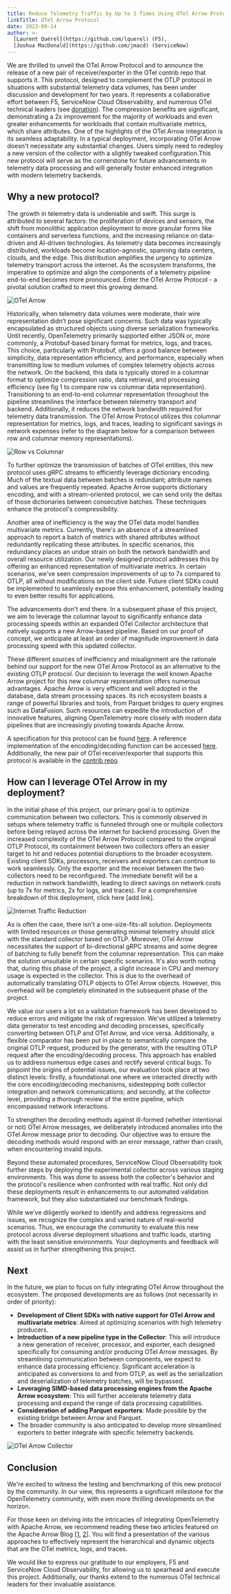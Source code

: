 ```yaml
---
title: Reduce Telemetry Traffic by Up to 2 Times Using OTel Arrow Protocol
linkTitle: OTel Arrow Protocol
date: 2023-09-14 
author: >-
  [Laurent Quérel](https://github.com/lquerel) (F5),
  [Joshua MacDonald](https://github.com/jmacd) (ServiceNow)
---
```


We are thrilled to unveil the OTel Arrow Protocol and to announce the release of
a new pair of receiver/exporter in the OTel contrib repo that supports it. This
protocol, designed to complement the OTLP protocol in situations with
substantial telemetry data volumes, has been under discussion and development
for two years. It represents a collaborative effort between F5, ServiceNow Cloud
Observability, and numerous OTel technical leaders (see [donation](https://github.com/open-telemetry/community/issues/1332)). 
The compression benefits are significant, demonstrating a 2x improvement for the
majority of workloads and even greater enhancements for workloads that contain
multivariate metrics, which share attributes. One of the highlights of the OTel
Arrow integration is its seamless adaptability. In a typical deployment,
incorporating OTel Arrow doesn't necessitate any substantial changes. Users
simply need to redeploy a new version of the collector with a slightly tweaked
configuration.This new protocol will serve as the cornerstone for future
advancements in telemetry data processing and will generally foster enhanced
integration with modern telemetry backends.

## Why a new protocol?

The growth in telemetry data is undeniable and swift. This surge is attributed
to several factors: the proliferation of devices and sensors, the shift from
monolithic application deployment to more granular forms like containers and
serverless functions, and the increasing reliance on data-driven and AI-driven
technologies. As telemetry data becomes increasingly distributed, workloads
become location-agnostic, spanning data centers, clouds, and the edge. This
distribution amplifies the urgency to optimize telemetry transport across the
internet. As the ecosystem transforms, the imperative to optimize and align the
components of a telemetry pipeline end-to-end becomes more pronounced. Enter the
OTel Arrow Protocol - a pivotal solution crafted to meet this growing demand.

![OTel Arrow](./otel_arrow.png)

Historically, when telemetry data volumes were moderate, their wire
representation didn’t pose significant concerns. Such data was typically
encapsulated as structured objects using diverse serialization frameworks. Until
recently, OpenTelemetry primarily supported either JSON or, more commonly, a
Protobuf-based binary format for metrics, logs, and traces. This choice,
particularly with Protobuf, offers a good balance between simplicity, data
representation efficiency, and performance, especially when transmitting low to
medium volumes of complex telemetry objects across the network. On the backend,
this data is typically stored in a columnar format to optimize compression
ratio, data retrieval, and processing efficiency (see fig 1 to compare row vs
columnar data representation). Transitioning to an end-to-end columnar
representation throughout the pipeline streamlines the interface between
telemetry transport and backend. Additionally, it reduces the network bandwidth
required for telemetry data transmission. The OTel Arrow Protocol utilizes this
columnar representation for metrics, logs, and traces, leading to significant
savings in network expenses (refer to the diagram below for a comparison between
row and columnar memory representations).

![Row vs Columnar](./row_vs_columnar.png)

To further optimize the transmission of batches of OTel entities, this new
protocol uses gRPC streams to efficiently leverage dictionary encoding. Much of
the textual data between batches is redundant; attribute names and values are
frequently repeated. Apache Arrow supports dictionary encoding, and with a
stream-oriented protocol, we can send only the deltas of those dictionaries
between consecutive batches. These techniques enhance the protocol's
compressibility.

Another area of inefficiency is the way the OTel data model handles multivariate
metrics. Currently, there's an absence of a streamlined approach to report a
batch of metrics with shared attributes without redundantly replicating these
attributes. In specific scenarios, this redundancy places an undue strain on
both the network bandwidth and overall resource utilization. Our newly designed
protocol addresses this by offering an enhanced representation of multivariate
metrics. In certain scenarios, we've seen compression improvements of up to 7x
compared to OTLP, all without modifications on the client side. Future client
SDKs could be implemented to seamlessly expose this enhancement, potentially
leading to even better results for applications.

The advancements don't end there. In a subsequent phase of this project, we aim
to leverage the columnar layout to significantly enhance data processing speeds
within an expanded OTel Collector architecture that natively supports a new
Arrow-based pipeline. Based on our proof of concept, we anticipate at least an
order of magnitude improvement in data processing speed with this updated
collector.

These different sources of inefficiency and misalignment are the rationale
behind our support for the new OTel Arrow Protocol as an alternative to the
existing OTLP protocol. Our decision to leverage the well known Apache Arrow
project for this new columnar representation offers numerous advantages. Apache
Arrow is very efficient and well adopted in the database, data stream processing
spaces. Its rich ecosystem boasts a range of powerful libraries and tools, from
Parquet bridges to query engines such as DataFusion. Such resources can expedite
the introduction of innovative features, aligning OpenTelemetry more closely
with modern data pipelines that are increasingly pivoting towards Apache Arrow.

A specification for this protocol can be found [here](https://github.com/open-telemetry/oteps/blob/main/text/0156-columnar-encoding.md). 
A reference implementation of the encoding/decoding function can be accessed
[here](https://github.com/open-telemetry/otel-arrow). Additionally, the new pair
of OTel receiver/exporter that supports this protocol is available in the
[contrib repo](https://github.com/open-telemetry/opentelemetry-collector-contrib).

## How can I leverage OTel Arrow in my deployment?

In the initial phase of this project, our primary goal is to optimize
communication between two collectors. This is commonly observed in setups where
telemetry traffic is funneled through one or multiple collectors before being
relayed across the internet for backend processing. Given the increased
complexity of the OTel Arrow Protocol compared to the original OTLP Protocol,
its containment between two collectors offers an easier target to hit and
reduces potential disruptions to the broader ecosystem. Existing client SDKs,
processors, receivers and exporters can continue to work seamlessly. Only the
exporter and the receiver between the two collectors need to be reconfigured.
The immediate benefit will be a reduction in network bandwidth, leading to
direct savings on network costs (up to 7x for metrics, 2x for logs, and traces).
For a comprehensive breakdown of this deployment, click here [add link].

![Internet Traffic Reduction](./traffic_reduction.png)

As is often the case, there isn't a one-size-fits-all solution. Deployments with
limited resources or those generating minimal telemetry should stick with the
standard collector based on OTLP. Moreover, OTel Arrow necessitates the support
of bi-directional gRPC streams and some degree of batching to fully benefit from
the columnar representation. This can make the solution unsuitable in certain
specific scenarios. It's also worth noting that, during this phase of the
project, a slight increase in CPU and memory usage is expected in the collector.
This is due to the overhead of automatically translating OTLP objects to OTel
Arrow objects. However, this overhead will be completely eliminated in the
subsequent phase of the project.

We value our users a lot so a validation framework has been developed to reduce
errors and mitigate the risk of regression. We've utilized a telemetry data
generator to test encoding and decoding processes, specifically converting
between OTLP and OTel Arrow, and vice versa. Additionally, a flexible comparator
has been put in place to semantically compare the original OTLP request,
produced by the generator, with the resulting OTLP request after the
encoding/decoding process. This approach has enabled us to address numerous edge
cases and rectify several critical bugs. To pinpoint the origins of potential
issues, our evaluation took place at two distinct levels: firstly, a
foundational one where we interacted directly with the core encoding/decoding
mechanisms, sidestepping both collector integration and network communications;
and secondly, at the collector level, providing a thorough review of the entire
pipeline, which encompassed network interactions.

To strengthen the decoding methods against ill-formed (whether intentional or
not) OTel Arrow messages, we deliberately introduced anomalies into the OTel
Arrow message prior to decoding. Our objective was to ensure the decoding
methods would respond with an error message, rather than crash, when
encountering invalid inputs.

Beyond these automated procedures, ServiceNow Cloud Observability took further
steps by deploying the experimental collector across various staging
environments. This was done to assess both the collector's behavior and the
protocol's resilience when confronted with real traffic. Not only did these
deployments result in enhancements to our automated validation framework, but
they also substantiated our benchmark findings.

While we've diligently worked to identify and address regressions and issues,
we recognize the complex and varied nature of real-world scenarios. Thus, we
encourage the community to evaluate this new protocol across diverse deployment
situations and traffic loads, starting with the least sensitive environments.
Your deployments and feedback will assist us in further strengthening this
project.

## Next

In the future, we plan to focus on fully integrating OTel Arrow throughout the
ecosystem. The proposed developments are as follows (not necessarily in order of
priority):
- **Development of Client SDKs with native support for OTel Arrow and multivariate
metrics**: Aimed at optimizing scenarios with high telemetry producers.
- **Introduction of a new pipeline type in the Collector**: This will introduce a
new generation of receiver, processor, and exporter, each designed specifically
for consuming and/or producing OTel Arrow messages. By streamlining
communication between components, we expect to enhance data processing
efficiency. Significant acceleration is anticipated as conversions to and from
OTLP, as well as the serialization and deserialization of telemetry batches,
will be bypassed.
- **Leveraging SIMD-based data processing engines from the Apache Arrow ecosystem**:
This will further accelerate telemetry data processing and expand the range of
data processing capabilities.
- **Consideration of adding Parquet exporters**: Made possible by the existing
bridge between Arrow and Parquet.
- The broader community is also anticipated to develop more streamlined
exporters to better integrate with specific telemetry backends.

![OTel Arrow Collector](./otel_arrow_collector.png)

## Conclusion

We're excited to witness the testing and benchmarking of this new protocol by
the community. In our view, this represents a significant milestone for the
OpenTelemetry community, with even more thrilling developments on the horizon.

For those keen on delving into the intricacies of integrating OpenTelemetry with
Apache Arrow, we recommend reading these two articles featured on the Apache
Arrow Blog [[1](https://arrow.apache.org/blog/2023/04/11/our-journey-at-f5-with-apache-arrow-part-1/), 
[2](https://arrow.apache.org/blog/2023/06/26/our-journey-at-f5-with-apache-arrow-part-2/)]. 
You will find a presentation of the various approaches to effectively represent
the hierarchical and dynamic objects that are the OTel metrics, logs, and traces.

We would like to express our gratitude to our employers, F5 and ServiceNow Cloud
Observability, for allowing us to spearhead and execute this project. 
Additionally, our thanks extend to the numerous OTel technical leaders for their
invaluable assistance.
